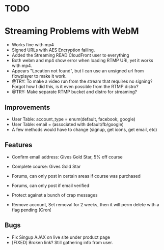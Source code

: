 # TODO

# Streaming Problems with WebM
- Works fine with mp4
- Signed URLs with AES Encryption failing.
- Added the Streaming READ CloudFront user to everything
- Both webm and mp4 show error when loading RTMP URI, yet it works with mp4.
- Appears "Location not found", but I can use an unsigned url from flowplayer to make it work.
- @TRY: To make a video run from the stream that requires no signing? Forgot how I did this, is it even possible from the RTMP distro?
- @TRY: Make separate RTMP bucket and distro for streaming?

## Improvements
- User Table: account_type = enum(default, facebook, google)
- User Table: email = (associated with default/fb/google)
- A few methods would have to change (signup, get icons, get email, etc)

## Features
- Confirm email address: Gives Gold Star, 5% off course
- Complete course: Gives Gold Star

- Forums, can only post in certain areas if course was purchased
- Forums, can only post if email verified
- Protect against a bunch of crap messages

- Remove account, Set removal for 2 weeks, then it will perm delete with a flag pending (Cron)


## Bugs
- Fix Singup AJAX on live site under product page
- [FIXED] Broken link? Still gathering info from user.